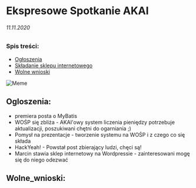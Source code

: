 # Ekspresowe Spotkanie AKAI 
###### 11.11.2020

### Spis treści:
- [Ogłoszenia](#Ogloszenia)
- [Składanie sklepu internetowego](#Sklep_Internetowy)
- [Wolne wnioski](#Wolne_wnioski)

![Meme](https://cdn.discordapp.com/attachments/768494847291424833/776135537199022140/123692455_1040800816332232_4971235101633513382_o.png)

## Ogloszenia:
- premiera posta o MyBatis
- WOŚP się zbliża - AKAI'owy system liczenia pieniędzy potrzebuje aktualizacji, poszukiwani chętni do ogarniania ;) 
- Pomysł na prezentacje - tworzenie systemu na WOŚP i z czego co się składa
- HackYeah! - Powstał post zbierający ludzi, chęci są!
- Marcin stawia sklep internetowy na Wordpressie - zainteresowani mogę się do niego odezwać

## Wolne_wnioski:


